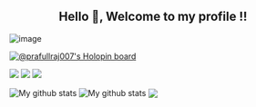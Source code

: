 <h2 align="center">Hello 👋, Welcome to my profile !!</h2>

![image](https://user-images.githubusercontent.com/99156529/195903986-9807d8c3-c138-4282-ab9a-5de9eead02ea.jpg)


[![@prafullraj007's Holopin board](https://holopin.me/prafullraj007)](https://holopin.io/@prafullraj007)

<p>
  <img src="https://img.shields.io/badge/Python-3776AB?style=for-the-badge&logo=python&logoColor=white" />
  <img src="https://img.shields.io/badge/C-00599C?style=for-the-badge&logo=c&logoColor=white" />
  <img src="https://img.shields.io/badge/C%2B%2B-00599C?style=for-the-badge&logo=c%2B%2B&logoColor=white" />
</p>

<img align="center" src="https://github-readme-streak-stats.herokuapp.com?user=PrafullRaj&theme=vue-dark&hide_border=true&date_format=M%20j%5B%2C%20Y%5D" alt="My github stats" />

<img align="center" src="https://github-readme-stats.vercel.app/api?username=PrafullRaj&show_icons=true&include_all_commits=true&theme=cobalt&hide_border=true" alt="My github stats" /> 

<img align="center" src="https://github-readme-stats.vercel.app/api/top-langs/?username=PrafullRaj&layout=compact&theme=cobalt&hide_border=true" />


